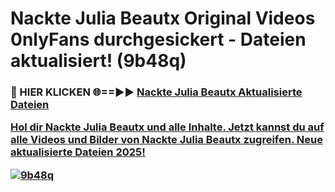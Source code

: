 # Nackte Julia Beautx Original Videos 0nlyFans durchgesickert - Dateien aktualisiert! (9b48q)

<h3>🔴 HIER KLICKEN 🌐==►► <a href="https://tinyurl.com/h6vf6nb8" rel="nofollow">Nackte Julia Beautx Aktualisierte Dateien

Hol dir Nackte Julia Beautx und alle Inhalte. Jetzt kannst du auf alle Videos und Bilder von Nackte Julia Beautx zugreifen. Neue aktualisierte Dateien 2025!

[![9b48q](https://i.imgur.com/sD4kR3V.gif)](https://tinyurl.com/h6vf6nb8)
